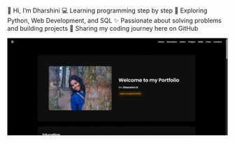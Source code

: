 👋 Hi, I’m Dharshini
💻 Learning programming step by step
🌱 Exploring Python, Web Development, and SQL
✨ Passionate about solving problems and building projects
📂 Sharing my coding journey here on GitHub

![Alt text](https://github.com/DharshiniDillibabu/simple-portfoilo/blob/main/protfolio/image/prt.png)

